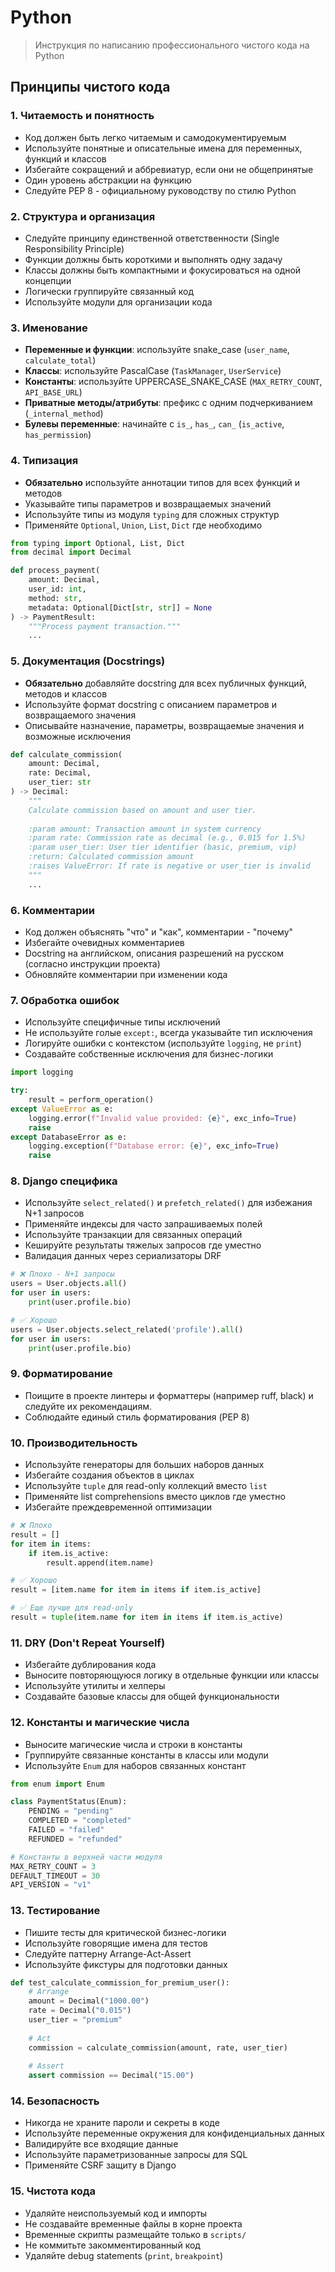 # Python

> Инструкция по написанию профессионального чистого кода на Python

## Принципы чистого кода

### 1. Читаемость и понятность

- Код должен быть легко читаемым и самодокументируемым
- Используйте понятные и описательные имена для переменных, функций и классов
- Избегайте сокращений и аббревиатур, если они не общепринятые
- Один уровень абстракции на функцию
- Следуйте PEP 8 - официальному руководству по стилю Python

### 2. Структура и организация

- Следуйте принципу единственной ответственности (Single Responsibility Principle)
- Функции должны быть короткими и выполнять одну задачу
- Классы должны быть компактными и фокусироваться на одной концепции
- Логически группируйте связанный код
- Используйте модули для организации кода

### 3. Именование

- **Переменные и функции**: используйте snake_case (`user_name`, `calculate_total`)
- **Классы**: используйте PascalCase (`TaskManager`, `UserService`)
- **Константы**: используйте UPPERCASE_SNAKE_CASE (`MAX_RETRY_COUNT`, `API_BASE_URL`)
- **Приватные методы/атрибуты**: префикс с одним подчеркиванием (`_internal_method`)
- **Булевы переменные**: начинайте с `is_`, `has_`, `can_` (`is_active`, `has_permission`)

### 4. Типизация

- **Обязательно** используйте аннотации типов для всех функций и методов
- Указывайте типы параметров и возвращаемых значений
- Используйте типы из модуля `typing` для сложных структур
- Применяйте `Optional`, `Union`, `List`, `Dict` где необходимо

```python
from typing import Optional, List, Dict
from decimal import Decimal

def process_payment(
    amount: Decimal,
    user_id: int,
    method: str,
    metadata: Optional[Dict[str, str]] = None
) -> PaymentResult:
    """Process payment transaction."""
    ...
```

### 5. Документация (Docstrings)

- **Обязательно** добавляйте docstring для всех публичных функций, методов и классов
- Используйте формат docstring с описанием параметров и возвращаемого значения
- Описывайте назначение, параметры, возвращаемые значения и возможные исключения

```python
def calculate_commission(
    amount: Decimal,
    rate: Decimal,
    user_tier: str
) -> Decimal:
    """
    Calculate commission based on amount and user tier.
    
    :param amount: Transaction amount in system currency
    :param rate: Commission rate as decimal (e.g., 0.015 for 1.5%)
    :param user_tier: User tier identifier (basic, premium, vip)
    :return: Calculated commission amount
    :raises ValueError: If rate is negative or user_tier is invalid
    """
    ...
```

### 6. Комментарии

- Код должен объяснять "что" и "как", комментарии - "почему"
- Избегайте очевидных комментариев
- Docstring на английском, описания разрешений на русском (согласно инструкции проекта)
- Обновляйте комментарии при изменении кода

### 7. Обработка ошибок

- Используйте специфичные типы исключений
- Не используйте голые `except:`, всегда указывайте тип исключения
- Логируйте ошибки с контекстом (используйте `logging`, не `print`)
- Создавайте собственные исключения для бизнес-логики

```python
import logging

try:
    result = perform_operation()
except ValueError as e:
    logging.error(f"Invalid value provided: {e}", exc_info=True)
    raise
except DatabaseError as e:
    logging.exception(f"Database error: {e}", exc_info=True)
    raise
```

### 8. Django специфика

- Используйте `select_related()` и `prefetch_related()` для избежания N+1 запросов
- Применяйте индексы для часто запрашиваемых полей
- Используйте транзакции для связанных операций
- Кешируйте результаты тяжелых запросов где уместно
- Валидация данных через сериализаторы DRF

```python
# ❌ Плохо - N+1 запросы
users = User.objects.all()
for user in users:
    print(user.profile.bio)

# ✅ Хорошо
users = User.objects.select_related('profile').all()
for user in users:
    print(user.profile.bio)
```

### 9. Форматирование

- Поищите в проекте линтеры и форматтеры (например ruff, black) и следуйте их рекомендациям.
- Соблюдайте единый стиль форматирования (PEP 8)

### 10. Производительность

- Используйте генераторы для больших наборов данных
- Избегайте создания объектов в циклах
- Используйте `tuple` для read-only коллекций вместо `list`
- Применяйте list comprehensions вместо циклов где уместно
- Избегайте преждевременной оптимизации

```python
# ❌ Плохо
result = []
for item in items:
    if item.is_active:
        result.append(item.name)

# ✅ Хорошо
result = [item.name for item in items if item.is_active]

# ✅ Еще лучше для read-only
result = tuple(item.name for item in items if item.is_active)
```

### 11. DRY (Don't Repeat Yourself)

- Избегайте дублирования кода
- Выносите повторяющуюся логику в отдельные функции или классы
- Используйте утилиты и хелперы
- Создавайте базовые классы для общей функциональности

### 12. Константы и магические числа

- Выносите магические числа и строки в константы
- Группируйте связанные константы в классы или модули
- Используйте `Enum` для наборов связанных констант

```python
from enum import Enum

class PaymentStatus(Enum):
    PENDING = "pending"
    COMPLETED = "completed"
    FAILED = "failed"
    REFUNDED = "refunded"

# Константы в верхней части модуля
MAX_RETRY_COUNT = 3
DEFAULT_TIMEOUT = 30
API_VERSION = "v1"
```

### 13. Тестирование

- Пишите тесты для критической бизнес-логики
- Используйте говорящие имена для тестов
- Следуйте паттерну Arrange-Act-Assert
- Используйте фикстуры для подготовки данных

```python
def test_calculate_commission_for_premium_user():
    # Arrange
    amount = Decimal("1000.00")
    rate = Decimal("0.015")
    user_tier = "premium"
    
    # Act
    commission = calculate_commission(amount, rate, user_tier)
    
    # Assert
    assert commission == Decimal("15.00")
```

### 14. Безопасность

- Никогда не храните пароли и секреты в коде
- Используйте переменные окружения для конфиденциальных данных
- Валидируйте все входящие данные
- Используйте параметризованные запросы для SQL
- Применяйте CSRF защиту в Django

### 15. Чистота кода

- Удаляйте неиспользуемый код и импорты
- Не создавайте временные файлы в корне проекта
- Временные скрипты размещайте только в `scripts/`
- Не коммитьте закомментированный код
- Удаляйте debug statements (`print`, `breakpoint`)
